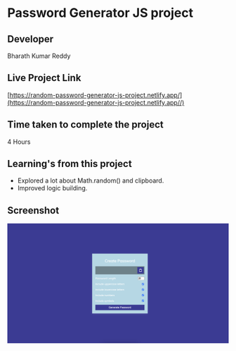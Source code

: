 # Password Generator JS project

## Developer
Bharath Kumar Reddy

## Live Project Link
[https://random-password-generator-js-project.netlify.app/](https://random-password-generator-js-project.netlify.app//)

## Time taken to complete the project
4 Hours

## Learning's from this project
- Explored a lot about Math.random() and clipboard.
- Improved logic building.


## Screenshot
![preview](./Image/Project.png)